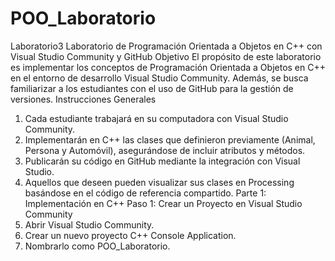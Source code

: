 # POO_Laboratorio
Laboratorio3
Laboratorio de Programación Orientada a Objetos en C++ con Visual Studio 
Community y GitHub 
Objetivo 
El propósito de este laboratorio es implementar los conceptos de Programación Orientada 
a Objetos en C++ en el entorno de desarrollo Visual Studio Community. Además, se 
busca familiarizar a los estudiantes con el uso de GitHub para la gestión de versiones. 
Instrucciones Generales 
1. Cada estudiante trabajará en su computadora con Visual Studio Community. 
2. Implementarán en C++ las clases que definieron previamente (Animal, Persona y 
Automóvil), asegurándose de incluir atributos y métodos. 
3. Publicarán su código en GitHub mediante la integración con Visual Studio. 
4. Aquellos que deseen pueden visualizar sus clases en Processing basándose en el 
código de referencia compartido. 
Parte 1: Implementación en C++ 
Paso 1: Crear un Proyecto en Visual Studio Community 
1. Abrir Visual Studio Community. 
2. Crear un nuevo proyecto C++ Console Application. 
3. Nombrarlo como POO_Laboratorio.
